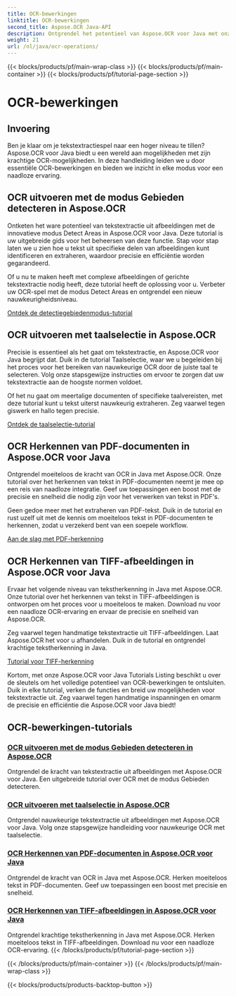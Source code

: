 ```yaml
---
title: OCR-bewerkingen
linktitle: OCR-bewerkingen
second_title: Aspose.OCR Java-API
description: Ontgrendel het potentieel van Aspose.OCR voor Java met onze uitgebreide OCR-tutorials. Leer de detectiegebiedmodus, taalselectie, PDF- en TIFF-herkenning in slechts een paar stappen!
weight: 21
url: /nl/java/ocr-operations/
---
```


{{< blocks/products/pf/main-wrap-class >}}
{{< blocks/products/pf/main-container >}}
{{< blocks/products/pf/tutorial-page-section >}}

# OCR-bewerkingen

## Invoering

Ben je klaar om je tekstextractiespel naar een hoger niveau te tillen? Aspose.OCR voor Java biedt u een wereld aan mogelijkheden met zijn krachtige OCR-mogelijkheden. In deze handleiding leiden we u door essentiële OCR-bewerkingen en bieden we inzicht in elke modus voor een naadloze ervaring.

## OCR uitvoeren met de modus Gebieden detecteren in Aspose.OCR

Ontketen het ware potentieel van tekstextractie uit afbeeldingen met de innovatieve modus Detect Areas in Aspose.OCR voor Java. Deze tutorial is uw uitgebreide gids voor het beheersen van deze functie. Stap voor stap laten we u zien hoe u tekst uit specifieke delen van afbeeldingen kunt identificeren en extraheren, waardoor precisie en efficiëntie worden gegarandeerd.

Of u nu te maken heeft met complexe afbeeldingen of gerichte tekstextractie nodig heeft, deze tutorial heeft de oplossing voor u. Verbeter uw OCR-spel met de modus Detect Areas en ontgrendel een nieuw nauwkeurigheidsniveau.

[Ontdek de detectiegebiedenmodus-tutorial](./perform-ocr-detect-areas-mode/)

## OCR uitvoeren met taalselectie in Aspose.OCR

Precisie is essentieel als het gaat om tekstextractie, en Aspose.OCR voor Java begrijpt dat. Duik in de tutorial Taalselectie, waar we u begeleiden bij het proces voor het bereiken van nauwkeurige OCR door de juiste taal te selecteren. Volg onze stapsgewijze instructies om ervoor te zorgen dat uw tekstextractie aan de hoogste normen voldoet.

Of het nu gaat om meertalige documenten of specifieke taalvereisten, met deze tutorial kunt u tekst uiterst nauwkeurig extraheren. Zeg vaarwel tegen giswerk en hallo tegen precisie.

[Ontdek de taalselectie-tutorial](./perform-ocr-language-selection/)

## OCR Herkennen van PDF-documenten in Aspose.OCR voor Java

Ontgrendel moeiteloos de kracht van OCR in Java met Aspose.OCR. Onze tutorial over het herkennen van tekst in PDF-documenten neemt je mee op een reis van naadloze integratie. Geef uw toepassingen een boost met de precisie en snelheid die nodig zijn voor het verwerken van tekst in PDF's.

Geen gedoe meer met het extraheren van PDF-tekst. Duik in de tutorial en rust uzelf uit met de kennis om moeiteloos tekst in PDF-documenten te herkennen, zodat u verzekerd bent van een soepele workflow.

[Aan de slag met PDF-herkenning](./recognize-pdf/)

## OCR Herkennen van TIFF-afbeeldingen in Aspose.OCR voor Java

Ervaar het volgende niveau van tekstherkenning in Java met Aspose.OCR. Onze tutorial over het herkennen van tekst in TIFF-afbeeldingen is ontworpen om het proces voor u moeiteloos te maken. Download nu voor een naadloze OCR-ervaring en ervaar de precisie en snelheid van Aspose.OCR.

Zeg vaarwel tegen handmatige tekstextractie uit TIFF-afbeeldingen. Laat Aspose.OCR het voor u afhandelen. Duik in de tutorial en ontgrendel krachtige tekstherkenning in Java.

[Tutorial voor TIFF-herkenning](./recognize-tiff/)

Kortom, met onze Aspose.OCR voor Java Tutorials Listing beschikt u over de sleutels om het volledige potentieel van OCR-bewerkingen te ontsluiten. Duik in elke tutorial, verken de functies en breid uw mogelijkheden voor tekstextractie uit. Zeg vaarwel tegen handmatige inspanningen en omarm de precisie en efficiëntie die Aspose.OCR voor Java biedt!
## OCR-bewerkingen-tutorials
### [OCR uitvoeren met de modus Gebieden detecteren in Aspose.OCR](./perform-ocr-detect-areas-mode/)
Ontgrendel de kracht van tekstextractie uit afbeeldingen met Aspose.OCR voor Java. Een uitgebreide tutorial over OCR met de modus Gebieden detecteren.
### [OCR uitvoeren met taalselectie in Aspose.OCR](./perform-ocr-language-selection/)
Ontgrendel nauwkeurige tekstextractie uit afbeeldingen met Aspose.OCR voor Java. Volg onze stapsgewijze handleiding voor nauwkeurige OCR met taalselectie.
### [OCR Herkennen van PDF-documenten in Aspose.OCR voor Java](./recognize-pdf/)
Ontgrendel de kracht van OCR in Java met Aspose.OCR. Herken moeiteloos tekst in PDF-documenten. Geef uw toepassingen een boost met precisie en snelheid.
### [OCR Herkennen van TIFF-afbeeldingen in Aspose.OCR voor Java](./recognize-tiff/)
Ontgrendel krachtige tekstherkenning in Java met Aspose.OCR. Herken moeiteloos tekst in TIFF-afbeeldingen. Download nu voor een naadloze OCR-ervaring.
{{< /blocks/products/pf/tutorial-page-section >}}

{{< /blocks/products/pf/main-container >}}
{{< /blocks/products/pf/main-wrap-class >}}

{{< blocks/products/products-backtop-button >}}
